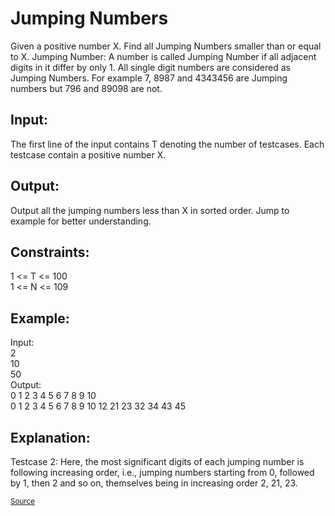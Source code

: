 <h1>Jumping Numbers</h1>

<p>Given a positive number X. Find all Jumping Numbers smaller than or equal to X. 
Jumping Number: A number is called Jumping Number if all adjacent digits in it differ by only 1. All single digit numbers are considered as Jumping Numbers. For example 7, 8987 and 4343456 are Jumping numbers but 796 and 89098 are not.</p>

<h2>Input:</h2>
<p>The first line of the input contains T denoting the number of testcases. Each testcase contain a positive number X.</p>

<h2>Output:</h2>
<p>Output all the jumping numbers less than X in sorted order. Jump to example for better understanding.</p>

<h2>Constraints:</h2>
<p>1 <= T <= 100<br>
1 <= N <= 109</p>

<h2>Example:</h2>
<p>Input:<br>
2<br>
10<br>
50<br>
Output:<br>
0 1 2 3 4 5 6 7 8 9 10<br>
0 1 2 3 4 5 6 7 8 9 10 12 21 23 32 34 43 45</p>

<h2>Explanation:</h2>
<p>Testcase 2: Here, the most significant digits of each jumping number is following increasing order, i.e., jumping numbers starting from 0, followed by 1, then 2 and so on, themselves being in increasing order 2, 21, 23.</p>

<small><a href="https://practice.geeksforgeeks.org/problems/jumping-numbers/0">Source</a></small>